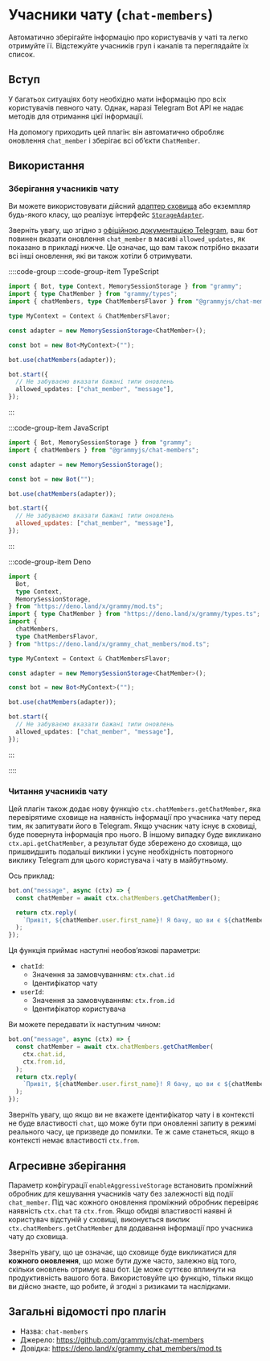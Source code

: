 # Учасники чату (`chat-members`)

Автоматично зберігайте інформацію про користувачів у чаті та легко отримуйте її.
Відстежуйте учасників груп і каналів та переглядайте їх список.

## Вступ

У багатьох ситуаціях боту необхідно мати інформацію про всіх користувачів певного чату.
Однак, наразі Telegram Bot API не надає методів для отримання цієї інформації.

На допомогу приходить цей плагін: він автоматично обробляє оновлення `chat_member` і зберігає всі обʼєкти `ChatMember`.

## Використання

### Зберігання учасників чату

Ви можете використовувати дійсний [адаптер сховища](./session.md#відомі-адаптери-сховищ) або екземпляр будь-якого класу, що реалізує інтерфейс [`StorageAdapter`](https://deno.land/x/grammy/mod.ts?s=StorageAdapter).

Зверніть увагу, що згідно з [офіційною документацією Telegram](https://core.telegram.org/bots/api#getupdates), ваш бот повинен вказати оновлення `chat_member` в масиві `allowed_updates`, як показано в прикладі нижче.
Це означає, що вам також потрібно вказати всі інші оновлення, які ви також хотіли б отримувати.

::::code-group
:::code-group-item TypeScript

```ts
import { Bot, type Context, MemorySessionStorage } from "grammy";
import { type ChatMember } from "grammy/types";
import { chatMembers, type ChatMembersFlavor } from "@grammyjs/chat-members";

type MyContext = Context & ChatMembersFlavor;

const adapter = new MemorySessionStorage<ChatMember>();

const bot = new Bot<MyContext>("");

bot.use(chatMembers(adapter));

bot.start({
  // Не забуваємо вказати бажані типи оновлень
  allowed_updates: ["chat_member", "message"],
});
```

:::

:::code-group-item JavaScript

```js
import { Bot, MemorySessionStorage } from "grammy";
import { chatMembers } from "@grammyjs/chat-members";

const adapter = new MemorySessionStorage();

const bot = new Bot("");

bot.use(chatMembers(adapter));

bot.start({
  // Не забуваємо вказати бажані типи оновлень
  allowed_updates: ["chat_member", "message"],
});
```

:::

:::code-group-item Deno

```ts
import {
  Bot,
  type Context,
  MemorySessionStorage,
} from "https://deno.land/x/grammy/mod.ts";
import { type ChatMember } from "https://deno.land/x/grammy/types.ts";
import {
  chatMembers,
  type ChatMembersFlavor,
} from "https://deno.land/x/grammy_chat_members/mod.ts";

type MyContext = Context & ChatMembersFlavor;

const adapter = new MemorySessionStorage<ChatMember>();

const bot = new Bot<MyContext>("");

bot.use(chatMembers(adapter));

bot.start({
  // Не забуваємо вказати бажані типи оновлень
  allowed_updates: ["chat_member", "message"],
});
```

:::

::::

### Читання учасників чату

Цей плагін також додає нову функцію `ctx.chatMembers.getChatMember`, яка перевірятиме сховище на наявність інформації про учасника чату перед тим, як запитувати його в Telegram.
Якщо учасник чату існує в сховищі, буде повернута інформація про нього.
В іншому випадку буде викликано `ctx.api.getChatMember`, а результат буде збережено до сховища, що пришвидшить подальші виклики і усуне необхідність повторного виклику Telegram для цього користувача і чату в майбутньому.

Ось приклад:

```ts
bot.on("message", async (ctx) => {
  const chatMember = await ctx.chatMembers.getChatMember();

  return ctx.reply(
    `Привіт, ${chatMember.user.first_name}! Я бачу, що ви є ${chatMember.status} цього чату!`,
  );
});
```

Ця функція приймає наступні необовʼязкові параметри:

- `chatId`:
  - Значення за замовчуванням: `ctx.chat.id`
  - Ідентифікатор чату
- `userId`:
  - Значення за замовчуванням: `ctx.from.id`
  - Ідентифікатор користувача

Ви можете передавати їх наступним чином:

```ts
bot.on("message", async (ctx) => {
  const chatMember = await ctx.chatMembers.getChatMember(
    ctx.chat.id,
    ctx.from.id,
  );
  return ctx.reply(
    `Привіт, ${chatMember.user.first_name}! Я бачу, що ви є ${chatMember.status} цього чату!`,
  );
});
```

Зверніть увагу, що якщо ви не вкажете ідентифікатор чату і в контексті не буде властивості `chat`, що може бути при оновленні запиту в режимі реального часу, це призведе до помилки.
Те ж саме станеться, якщо в контексті немає властивості `ctx.from`.

## Агресивне зберігання

Параметр конфігурації `enableAggressiveStorage` встановить проміжний обробник для кешування учасників чату без залежності від події `chat_member`.
Під час кожного оновлення проміжний обробник перевіряє наявність `ctx.chat` та `ctx.from`.
Якщо обидві властивості наявні й користувач відстуній у сховищі, виконується виклик `ctx.chatMembers.getChatMember` для додавання інформації про учасника чату до сховища.

Зверніть увагу, що це означає, що сховище буде викликатися для **кожного оновлення**, що може бути дуже часто, залежно від того, скільки оновлень отримує ваш бот.
Це може суттєво вплинути на продуктивність вашого бота.
Використовуйте цю функцію, тільки якщо ви дійсно знаєте, що робите, й згодні з ризиками та наслідками.

## Загальні відомості про плагін

- Назва: `chat-members`
- Джерело: <https://github.com/grammyjs/chat-members>
- Довідка: <https://deno.land/x/grammy_chat_members/mod.ts>
